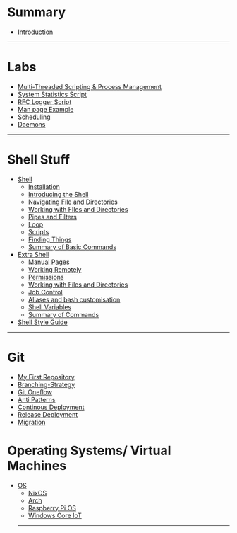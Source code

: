 # Summary
- [Introduction](Introduction.md)

--------
# Labs
- [Multi-Threaded Scripting & Process Management](./Multi-ThreadedScripting-ProcessManagement/Multi-ThreadedScripting-ProcessManagement.md)
- [System Statistics Script]()
- [RFC Logger Script]()
- [Man page Example]()
- [Scheduling]()
- [Daemons]()

-------
# Shell Stuff
- [Shell](./Shell/shell.md)
  - [Installation](./Shell/installation.md)
  - [Introducing the Shell](./Shell/introducing_shell.md)
  - [Navigating File and Directories](./Shell/fileDir.md)
  - [Working with FIles and Directories](./Shell/create.md)
  - [Pipes and Filters](./Shell/pipefilter.md)
  - [Loop](./Shell/loops.md)
  - [Scripts](./Shell/scripts.md)
  - [Finding Things](./Shell/find.md)
  - [Summary of Basic Commands](./Shell/reference.md)
- [Extra Shell](./Shell_Extras/introduction.md)
  - [Manual Pages](./Shell_Extras/manfiles.md)
  - [Working Remotely](./Shell_Extras/workremote.md)
  - [Permissions](./Shell_Extras/permissions.md)
  - [Working with Files and Directories](./Shell_Extras/dirstruct.md)
  - [Job Control](./Shell_Extras/jobs.md)
  - [Aliases and bash customisation](./Shell_Extras/aliases.md)
  - [Shell Variables](./Shell_Extras/shellvars.md)
  - [Summary of Commands](./Shell_Extras/references.md)
- [Shell Style Guide](./Shell_Style_Guide/shellstyleguide.md)

-----------

# Git
- [My First Repository](./myFirstRepository/myFirstRepository.md)
- [Branching-Strategy](./BranchingModel/BranchingModel.md)
- [Git Oneflow](./OneFlow/OneFlow.md)
- [Anti Patterns](./AntiPatterns/AntiPatterns.md)
- [Continous Deployment](./ContinousDeployment/ContinousDeployment.md)
- [Release Deployment](./ReleaseDeployment/ReleaseDeployment.md)
- [Migration](./Migration/Migration.md)

# Operating Systems/ Virtual Machines

- [OS](./OS/Introduction.md)
  - [NixOS](./OS/nixOS/nixOS.md)
  - [Arch](./OS/arch/arch.md)
  - [Raspberry Pi OS](./OS/RPIOS/rpios.md)
  - [Windows Core IoT](./OS/WindowsCoreIoT/WindowsCoreIoT.md)
  ----
